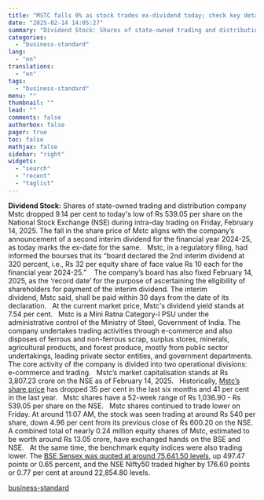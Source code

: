 ```yaml
---
title: "MSTC falls 9% as stock trades ex-dividend today; check key details here"
date: "2025-02-14 14:05:27"
summary: "Dividend Stock: Shares of state-owned trading and distribution company Mstc dropped 9.14 per cent to today's low of Rs 539.05 per share on the National Stock Exchange (NSE) during intra-day trading on Friday, February 14, 2025. The fall in the share price of Mstc aligns with the company’s announcement of..."
categories:
  - "business-standard"
lang:
  - "en"
translations:
  - "en"
tags:
  - "business-standard"
menu: ""
thumbnail: ""
lead: ""
comments: false
authorbox: false
pager: true
toc: false
mathjax: false
sidebar: "right"
widgets:
  - "search"
  - "recent"
  - "taglist"
---
```


**Dividend Stock:** Shares of state-owned trading and distribution company Mstc dropped 9.14 per cent to today's low of Rs 539.05 per share on the National Stock Exchange (NSE) during intra-day trading on Friday, February 14, 2025. The fall in the share price of Mstc aligns with the company’s announcement of a second interim dividend for the financial year 2024-25, as today marks the ex-date for the same.
 
Mstc, in a regulatory filing, had informed the bourses that its “board declared the 2nd interim dividend at 320 percent, i.e., Rs 32 per equity share of face value Rs 10 each for the financial year 2024-25.” 
 
The company’s board has also fixed February 14, 2025, as the ‘record date’ for the purpose of ascertaining the eligibility of shareholders for payment of the interim dividend. The interim dividend, Mstc said, shall be paid within 30 days from the date of its declaration.
 
At the current market price, Mstc's dividend yield stands at 7.54 per cent.
 
Mstc is a Mini Ratna Category-I PSU under the administrative control of the Ministry of Steel, Government of India. The company undertakes trading activities through e-commerce and also disposes of ferrous and non-ferrous scrap, surplus stores, minerals, agricultural products, and forest produce, mostly from public sector undertakings, leading private sector entities, and government departments. The core activity of the company is divided into two operational divisions: e-commerce and trading.
 
Mstc’s market capitalisation stands at Rs 3,807.23 crore on the NSE as of February 14, 2025.
 
Historically, [Mstc’s share price](https://www.business-standard.com/markets/mstc-ltd-share-price-2291.html) has dropped 35 per cent in the last six months and 41 per cent in the last year.
 
Mstc shares have a 52-week range of Rs 1,036.90 - Rs 539.05 per share on the NSE.
 
Mstc shares continued to trade lower on Friday. At around 11:07 AM, the stock was seen trading at around Rs 540 per share, down 4.96 per cent from its previous close of Rs 600.20 on the NSE. A combined total of nearly 0.24 million equity shares of Mstc, estimated to be worth around Rs 13.05 crore, have exchanged hands on the BSE and NSE.
 
At the same time, the benchmark equity indices were also trading lower. The [BSE Sensex was quoted at around 75,641.50 levels](https://www.business-standard.com/markets/news/stock-market-live-updates-modi-trump-meet-reciprocal-tariffs-sensex-nifty-feb-14-q3-results-hexaware-125021400153_1.html), up 497.47 points or 0.65 percent, and the NSE Nifty50 traded higher by 176.60 points or 0.77 per cent at around 22,854.80 levels.

[business-standard](https://www.business-standard.com/markets/news/mstc-falls-9-as-stock-trades-ex-dividend-today-check-key-details-here-125021400626_1.html)
